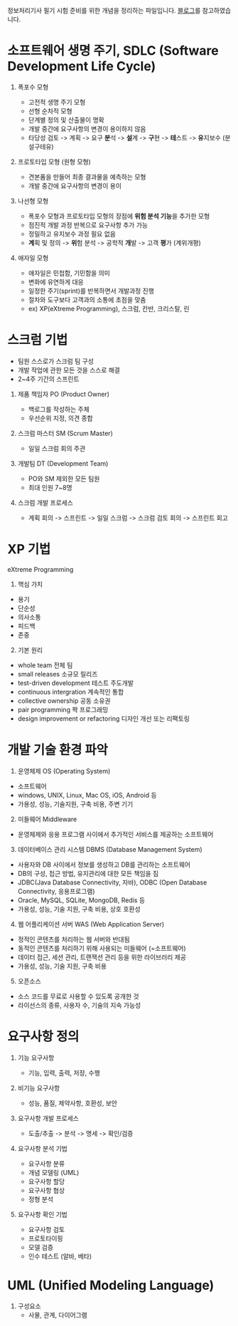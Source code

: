 정보처리기사 필기 시험 준비를 위한 개념을 정리하는 파일입니다.
[블로그](https://m.blog.naver.com/PostView.naver?blogId=wook2124&logNo=222102993732&navType=by)를 참고하였습니다.

# 소프트웨어 생명 주기, SDLC (Software Development Life Cycle)

1. 폭포수 모형 

    - 고전적 생명 주기 모형
    - 선형 순차적 모형
    - 단계별 정의 및 산출물이 명확
    - 개발 중간에 요구사항의 변경이 용이하지 않음
    - 타당성 검토 -> 계획 -> 요구 **분**석 -> **설**계 -> **구**현 -> **테**스트 -> **유**지보수 (분설구테유)

2. 프로토타입 모형 (원형 모형)

    - 견본품을 만들어 최종 결과물을 예측하는 모형
    - 개발 중간에 요구사항의 변경이 용이

3. 나선형 모형

    - 폭포수 모형과 프로토타입 모형의 장점에 **위험 분석 기능**을 추가한 모형
    - 점진적 개발 과정 반복으로 요구사항 추가 가능
    - 정밀하고 유지보수 과정 필요 없음
    - **계**획 및 정의 -> **위**험 분석 -> 공학적 **개**발 -> 고객 **평**가 (계위개평)

4. 애자일 모형

    - 애자일은 민첩함, 기민함을 의미
    - 변화에 유연하게 대응
    - 일정한 주기(sprint)를 반복하면서 개발과정 진행
    - 절차와 도구보다 고객과의 소통에 초점을 맞춤
    - ex) XP(eXtreme Programming), 스크럼, 칸반, 크리스탈, 린


# 스크럼 기법

- 팀원 스스로가 스크럼 팀 구성
- 개발 작업에 관한 모든 것을 스스로 해결
- 2~4주 기간의 스프린트

1. 제품 책임자 PO (Product Owner)
    - 백로그를 작성하는 주체
    - 우선순위 지정, 의견 종합

2. 스크럼 마스터 SM (Scrum Master)
    - 일일 스크럼 회의 주관

3. 개발팀 DT (Development Team)
    - PO와 SM 제외한 모든 팀원
    - 최대 인원 7~8명

4. 스크럼 개발 프로세스
    - 계획 회의 -> 스프린트 -> 일일 스크럼 -> 스크럼 검토 회의 -> 스프린트 회고


# XP 기법

eXtreme Programming

1. 핵심 가치

- 용기
- 단순성
- 의사소통
- 피드백
- 존중

2. 기본 원리

- whole team 전체 팀
- small releases 소규모 릴리즈
- test-driven development 테스트 주도개발
- continuous intergration 계속적인 통합
- collective ownership 공동 소유권
- pair programming 짝 프로그래밍
- design improvement or refactoring 디자인 개선 또는 리팩토링


# 개발 기술 환경 파악

1. 운영체제 OS (Operating System)

- 소프트웨어
- windows, UNIX, Linux, Mac OS, iOS, Android 등
- 가용성, 성능, 기술지원, 구축 비용, 주변 기기

2. 미들웨어 Middleware

- 운영체제와 응용 프로그램 사이에서 추가적인 서비스를 제공하는 소프트웨어

3. 데이터베이스 관리 시스템 DBMS (Database Management System)

- 사용자와 DB 사이에서 정보를 생성하고 DB를 관리하는 소프트웨어
- DB의 구성, 접근 방법, 유지관리에 대한 모든 책임을 짐
- JDBC(Java Database Connectivity, 자바), ODBC (Open Database Connectivity, 응용프로그램)
- Oracle, MySQL, SQLite, MongoDB, Redis 등
- 가용성, 성능, 기술 지원, 구축 비용, 상호 호환성

4. 웹 어플리케이션 서버 WAS (Web Application Server)

- 정적인 콘텐츠를 처리하는 웹 서버와 반대됨
- 동적인 콘텐츠를 처리하기 위해 사용되는 미들웨어 (=소프트웨어)
- 데이터 접근, 세션 관리, 트랜잭션 관리 등을 위한 라이브러리 제공
- 가용성, 성능, 기술 지원, 구축 비용

5. 오픈소스

- 소스 코드를 무료로 사용할 수 있도록 공개한 것
- 라이선스의 종류, 사용자 수, 기술의 지속 가능성


# 요구사항 정의

1. 기능 요구사항
    - 기능, 입력, 출력, 저장, 수행

2. 비기능 요구사항
    - 성능, 품질, 제약사항, 호환성, 보안

3. 요구사항 개발 프로세스
    - 도출/추출 -> 분석 -> 명세 -> 확인/검증

4. 요구사항 분석 기법
    - 요구사항 분류
    - 개념 모델링 (UML)
    - 요구사항 할당
    - 요구사항 협상
    - 정형 분석

5. 요구사항 확인 기법
    - 요구사항 검토
    - 프로토타이핑
    - 모델 검증
    - 인수 테스트 (알바, 베타)


# UML (Unified Modeling Language)

1. 구성요소
    - 사물, 관계, 다이어그램

